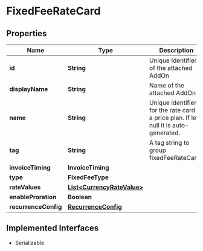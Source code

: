 

# FixedFeeRateCard


## Properties

| Name | Type | Description | Notes |
|------------ | ------------- | ------------- | -------------|
|**id** | **String** | Unique Identifier of the attached AddOn |  |
|**displayName** | **String** | Name of the attached AddOn |  [optional] |
|**name** | **String** | Unique identifier for the rate card in a price plan. If left null it is auto-generated. |  [optional] |
|**tag** | **String** | A tag string to group fixedFeeRateCards |  [optional] |
|**invoiceTiming** | **InvoiceTiming** |  |  [optional] |
|**type** | **FixedFeeType** |  |  [optional] |
|**rateValues** | [**List&lt;CurrencyRateValue&gt;**](CurrencyRateValue.md) |  |  |
|**enableProration** | **Boolean** |  |  |
|**recurrenceConfig** | [**RecurrenceConfig**](RecurrenceConfig.md) |  |  [optional] |


## Implemented Interfaces

* Serializable


